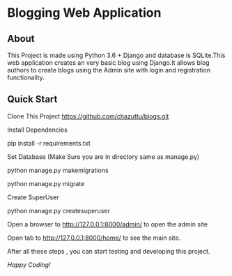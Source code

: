 # Blogging Web Application
## About
This Project is made using Python 3.6 + Django and database is SQLite.This web application creates an very basic blog using Django.It allows blog authors to create blogs using the Admin site with login and registration functionality.

## Quick Start
Clone This Project
https://github.com/chazuttu/blogs.git

Install Dependencies

pip install -r requirements.txt


Set Database (Make Sure you are in directory same as manage.py)

python manage.py makemigrations

python manage.py migrate


Create SuperUser

python manage.py createsuperuser


Open a browser to http://127.0.0.1:8000/admin/ to open the admin site

Open tab to http://127.0.0.1:8000/home/ to see the main site.


After all these steps , you can start testing and developing this project.

*Happy Coding!*
